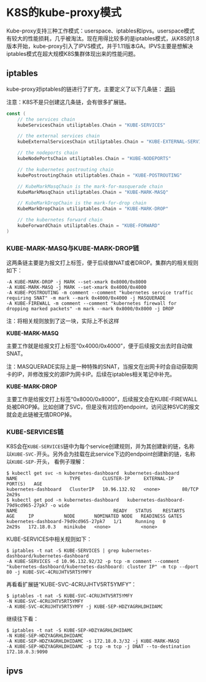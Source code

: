 # K8S的kube-proxy模式 #

Kube-proxy支持三种工作模式：userspace、iptables和ipvs。userspace模式有较大的性能损耗，几乎被淘汰。现在用得比较多的是iptables模式，从K8S的1.8版本开始，kube-proxy引入了IPVS模式，并于1.11版本GA。IPVS主要是想解决iptables模式在超大规模K8S集群体现出来的性能问题。

## iptables ##

kube-proxy对iptables的链进行了扩充，主要定义了以下几条链： [源码](https://github.com/kubernetes/kubernetes/blob/master/pkg/proxy/iptables/proxier.go)

注意：K8S不是只创建这几条链，会有很多扩展链。

```go
const (
	// the services chain
	kubeServicesChain utiliptables.Chain = "KUBE-SERVICES"

	// the external services chain
	kubeExternalServicesChain utiliptables.Chain = "KUBE-EXTERNAL-SERVICES"

	// the nodeports chain
	kubeNodePortsChain utiliptables.Chain = "KUBE-NODEPORTS"

	// the kubernetes postrouting chain
	kubePostroutingChain utiliptables.Chain = "KUBE-POSTROUTING"

	// KubeMarkMasqChain is the mark-for-masquerade chain
	KubeMarkMasqChain utiliptables.Chain = "KUBE-MARK-MASQ"

	// KubeMarkDropChain is the mark-for-drop chain
	KubeMarkDropChain utiliptables.Chain = "KUBE-MARK-DROP"

	// the kubernetes forward chain
	kubeForwardChain utiliptables.Chain = "KUBE-FORWARD"
)
```

### KUBE-MARK-MASQ与KUBE-MARK-DROP链 ###

这两条链主要是为报文打上标签，便于后续做NAT或者DROP。集群内的相关规则如下：

```shell
-A KUBE-MARK-DROP -j MARK --set-xmark 0x8000/0x8000
-A KUBE-MARK-MASQ -j MARK --set-xmark 0x4000/0x4000
-A KUBE-POSTROUTING -m comment --comment "kubernetes service traffic requiring SNAT" -m mark --mark 0x4000/0x4000 -j MASQUERADE
-A KUBE-FIREWALL -m comment --comment "kubernetes firewall for dropping marked packets" -m mark --mark 0x8000/0x8000 -j DROP
```

注：将相关规则放到了这一块，实际上不长这样

**KUBE-MARK-MASQ**

主要工作就是给报文打上标签“0x4000/0x4000”，便于后续报文出去时自动做SNAT。

注：MASQUERADE实际上是一种特殊的SNAT，当报文在出网卡时会自动获取网卡的IP，并修改报文的源IP为网卡IP。后续在iptables相关笔记中补充。

**KUBE-MARK-DROP**

主要工作是给报文打上标签“0x8000/0x8000”，后续报文会在KUBE-FIREWALL处被DROP掉。比如创建了SVC，但是没有对应的endpoint，访问这种SVC的报文就会走此链被无情DROP掉。


### KUBE-SERVICES链 ####

K8S会在`KUBE-SERVICES`链中为每个service创建规则，并为其创建新的链，名称以`KUBE-SVC-`开头。另外会为挂载在此service下边的endpoint创建新的链，名称以`KUBE-SEP-`开头， 看例子理解：

```shell
$ kubectl get svc -n kubernetes-dashboard  kubernetes-dashboard
NAME                   TYPE        CLUSTER-IP     EXTERNAL-IP   PORT(S)   AGE
kubernetes-dashboard   ClusterIP   10.96.132.92   <none>        80/TCP    2m29s
$ kubectl get pod -n kubernetes-dashboard   kubernetes-dashboard-79d9cd965-27pk7 -o wide
NAME                                   READY   STATUS    RESTARTS   AGE     IP           NODE       NOMINATED NODE   READINESS GATES
kubernetes-dashboard-79d9cd965-27pk7   1/1     Running   0          2m29s   172.18.0.3   minikube   <none>           <none>
```

KUBE-SERVICES中相关规则如下：

```shell
$ iptables -t nat -S KUBE-SERVICES | grep kubernetes-dashboard/kubernetes-dashboard
-A KUBE-SERVICES -d 10.96.132.92/32 -p tcp -m comment --comment "kubernetes-dashboard/kubernetes-dashboard: cluster IP" -m tcp --dport 80 -j KUBE-SVC-4CRUJHTV5RT5YMFY
```

再看看扩展链“KUBE-SVC-4CRUJHTV5RT5YMFY”：

```shell
$ iptables -t nat -S KUBE-SVC-4CRUJHTV5RT5YMFY
-N KUBE-SVC-4CRUJHTV5RT5YMFY
-A KUBE-SVC-4CRUJHTV5RT5YMFY -j KUBE-SEP-HDZYAGRHLDHIDAMC
```

继续往下看：

```
$ iptables -t nat -S KUBE-SEP-HDZYAGRHLDHIDAMC
-N KUBE-SEP-HDZYAGRHLDHIDAMC
-A KUBE-SEP-HDZYAGRHLDHIDAMC -s 172.18.0.3/32 -j KUBE-MARK-MASQ
-A KUBE-SEP-HDZYAGRHLDHIDAMC -p tcp -m tcp -j DNAT --to-destination 172.18.0.3:9090
```


## ipvs ##